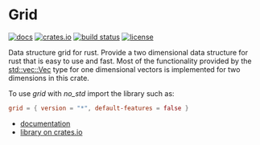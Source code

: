 # Grid

[![docs](https://img.shields.io/docsrs/grid/latest)](https://docs.rs/grid/latest/grid/)
[![crates.io](https://badgen.net/crates/d/grid)](https://crates.io/crates/grid)
[![build status](https://github.com/becheran/grid/actions/workflows/rust.yml/badge.svg)](https://github.com/becheran/grid/actions)
[![license](https://img.shields.io/badge/License-MIT-yellow.svg)](https://opensource.org/licenses/MIT)

Data structure grid for rust. Provide a two dimensional data structure for rust that is easy to use and fast.
Most of the functionality provided by the [std::vec::Vec](https://doc.rust-lang.org/std/vec/struct.Vec.html) type for one dimensional vectors
is implemented for two dimensions in this crate.

To use *grid* with *no_std* import the library such as:

``` toml
grid = { version = "*", default-features = false }
```

- [documentation](https://docs.rs/grid/latest/grid/)
- [library on crates.io](https://crates.io/crates/grid)
